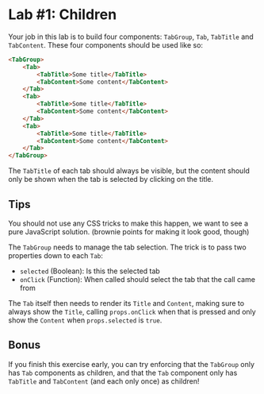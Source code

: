 # Lab #1: Children

Your job in this lab is to build four components: `TabGroup`, `Tab`, `TabTitle` and `TabContent`. These four components should be used like so:

```html
<TabGroup>
	<Tab>
		<TabTitle>Some title</TabTitle>
		<TabContent>Some content</TabContent>
	</Tab>
	<Tab>
		<TabTitle>Some title</TabTitle>
		<TabContent>Some content</TabContent>
	</Tab>
	<Tab>
		<TabTitle>Some title</TabTitle>
		<TabContent>Some content</TabContent>
	</Tab>
</TabGroup>
```

The `TabTitle` of each tab should always be visible, but the content should only be shown when the tab is selected by clicking on the title.

## Tips

You should not use any CSS tricks to make this happen, we want to see a pure JavaScript solution. (brownie points for making it look good, though)

The `TabGroup` needs to manage the tab selection. The trick is to pass two properties down to each `Tab`:

- `selected` (Boolean): Is this the selected tab
- `onClick` (Function): When called should select the tab that the call came from

The `Tab` itself then needs to render its `Title` and `Content`, making sure to always show the `Title`, calling `props.onClick` when that is pressed and only show the `Content` when `props.selected` is `true`.

## Bonus

If you finish this exercise early, you can try enforcing that the `TabGroup` only has `Tab` components as children, and that the `Tab` component only has `TabTitle` and `TabContent` (and each only once) as children!
